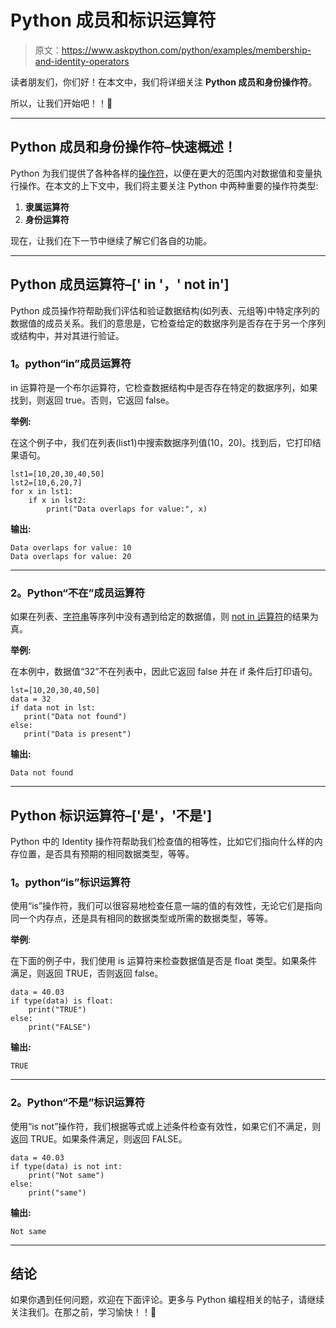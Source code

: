 # Python 成员和标识运算符

> 原文：<https://www.askpython.com/python/examples/membership-and-identity-operators>

读者朋友们，你们好！在本文中，我们将详细关注 **Python 成员和身份操作符**。

所以，让我们开始吧！！🙂

* * *

## Python 成员和身份操作符–快速概述！

Python 为我们提供了各种各样的[操作符](https://www.askpython.com/python/python-operators)，以便在更大的范围内对数据值和变量执行操作。在本文的上下文中，我们将主要关注 Python 中两种重要的操作符类型:

1.  **隶属运算符**
2.  **身份运算符**

现在，让我们在下一节中继续了解它们各自的功能。

* * *

## Python 成员运算符–[' in '，' not in']

Python 成员操作符帮助我们评估和验证数据结构(如列表、元组等)中特定序列的数据值的成员关系。我们的意思是，它检查给定的数据序列是否存在于另一个序列或结构中，并对其进行验证。

### 1。python“in”成员运算符

in 运算符是一个布尔运算符，它检查数据结构中是否存在特定的数据序列，如果找到，则返回 true。否则，它返回 false。

**举例:**

在这个例子中，我们在列表(list1)中搜索数据序列值(10，20)。找到后，它打印结果语句。

```
lst1=[10,20,30,40,50]
lst2=[10,6,20,7]
for x in lst1:
	if x in lst2:
		print("Data overlaps for value:", x)	

```

**输出:**

```
Data overlaps for value: 10
Data overlaps for value: 20

```

* * *

### 2。Python“不在”成员运算符

如果在列表、[字符串](https://www.askpython.com/python/string/strings-in-python)等序列中没有遇到给定的数据值，则 [not in 运算符](https://www.askpython.com/python/examples/in-and-not-in-operators-in-python)的结果为真。

**举例:**

在本例中，数据值“32”不在列表中，因此它返回 false 并在 if 条件后打印语句。

```
lst=[10,20,30,40,50]
data = 32
if data not in lst:
   print("Data not found")
else:
   print("Data is present")

```

**输出:**

```
Data not found

```

* * *

## Python 标识运算符–['是'，'不是']

Python 中的 Identity 操作符帮助我们检查值的相等性，比如它们指向什么样的内存位置，是否具有预期的相同数据类型，等等。

### 1。python“is”标识运算符

使用“is”操作符，我们可以很容易地检查任意一端的值的有效性，无论它们是指向同一个内存点，还是具有相同的数据类型或所需的数据类型，等等。

**举例**:

在下面的例子中，我们使用 is 运算符来检查数据值是否是 float 类型。如果条件满足，则返回 TRUE，否则返回 false。

```
data = 40.03
if type(data) is float:
	print("TRUE")
else:
	print("FALSE")

```

**输出:**

```
TRUE

```

* * *

### 2。Python“不是”标识运算符

使用“is not”操作符，我们根据等式或上述条件检查有效性，如果它们不满足，则返回 TRUE。如果条件满足，则返回 FALSE。

```
data = 40.03
if type(data) is not int:
	print("Not same")
else:
	print("same")

```

**输出:**

```
Not same

```

* * *

## 结论

如果你遇到任何问题，欢迎在下面评论。更多与 Python 编程相关的帖子，请继续关注我们。在那之前，学习愉快！！🙂
